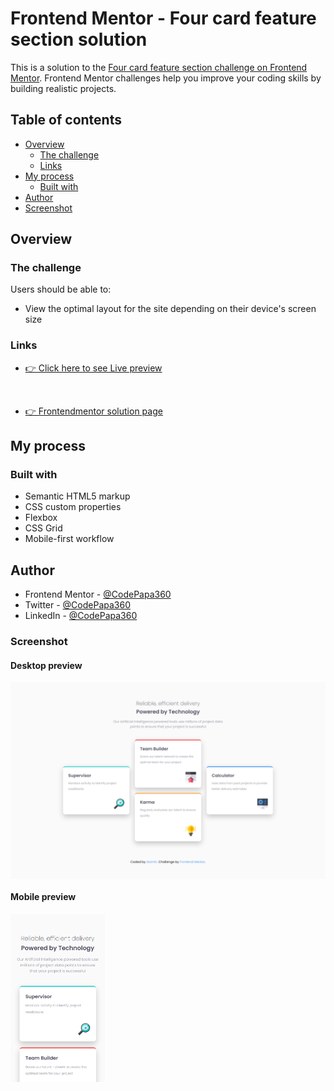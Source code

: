# Frontend Mentor - Four card feature section solution

This is a solution to the [Four card feature section challenge on Frontend Mentor](https://www.frontendmentor.io/challenges/four-card-feature-section-weK1eFYK). Frontend Mentor challenges help you improve your coding skills by building realistic projects. 
## Table of contents

- [Overview](#overview)
  - [The challenge](#the-challenge)
  - [Links](#links)
- [My process](#my-process)
  - [Built with](#built-with)
- [Author](#author)
- [Screenshot](#screenshot)

## Overview

### The challenge

Users should be able to:

- View the optimal layout for the site depending on their device's screen size

### Links

- [👉 Click here to see Live preview](https://codepapa360.github.io/Four-card-feature-section/)
<br>

- [👉 Frontendmentor solution page](https://www.frontendmentor.io/solutions/four-card-feature-section-solution-LnjA3GOVJ8)

## My process

### Built with

- Semantic HTML5 markup
- CSS custom properties
- Flexbox
- CSS Grid
- Mobile-first workflow

## Author

- Frontend Mentor - [@CodePapa360](https://www.frontendmentor.io/profile/CodePapa360)
- Twitter - [@CodePapa360](https://www.twitter.com/CodePapa360)
- LinkedIn - [@CodePapa360](https://www.linkedin.com/in/codepapa360)

### Screenshot

#### Desktop preview

<p><img align="center" src="design/Desktop-preview.png"/></p>

#### Mobile preview 

<p><img align="center" width="30%" src="design/Mobile-preview.png"/></p>
